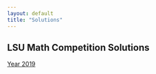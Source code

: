 ```yaml
---
layout: default
title: "Solutions"
---
```


## LSU Math Competition Solutions

[Year 2019](./files/Teams_2019.pdf)
